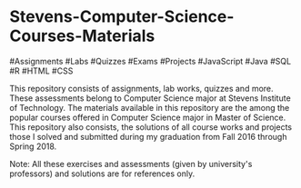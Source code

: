 # Stevens-Computer-Science-Courses-Materials
#Assignments #Labs #Quizzes #Exams #Projects
#JavaScript #Java #SQL #R #HTML #CSS

This repository consists of assignments, lab works, quizzes and more. These assessments belong to Computer Science major at Stevens Institute of Technology. The materials available in this repository are the among the popular courses offered in Computer Science major in Master of Science. 
This repository also consists, the solutions of all course works and projects those I solved and submitted during my graduation from Fall 2016 through Spring 2018.

Note: All these exercises and assessments (given by university's professors) and solutions are for references only. 
